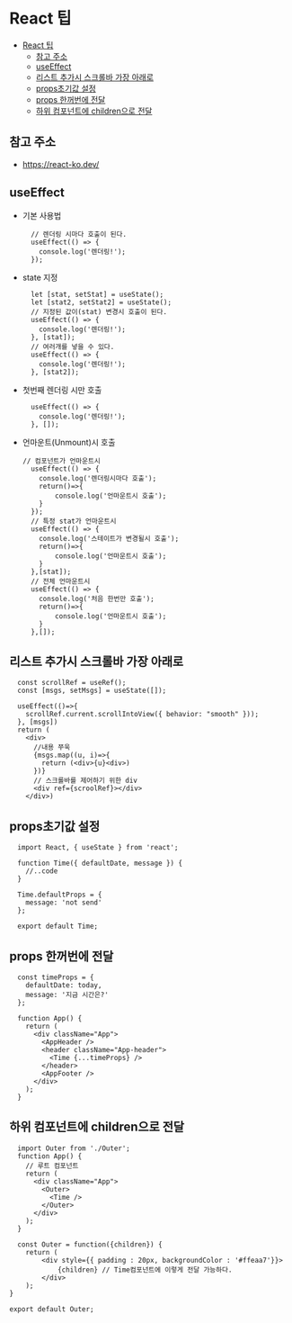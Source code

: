# React 팁

- [React 팁](#react-팁)
  - [참고 주소](#참고-주소)
  - [useEffect](#useeffect)
  - [리스트 추가시 스크롤바 가장 아래로](#리스트-추가시-스크롤바-가장-아래로)
  - [props초기값 설정](#props초기값-설정)
  - [props 한꺼번에 전달](#props-한꺼번에-전달)
  - [하위 컴포넌트에 children으로 전달](#하위-컴포넌트에-children으로-전달)

## 참고 주소

-   https://react-ko.dev/

## useEffect

-   기본 사용법

    ```JS
      // 렌더링 시마다 호출이 된다.
      useEffect(() => {
        console.log('렌더링!');
      });
    ```

-   state 지정

    ```JS
      let [stat, setStat] = useState();
      let [stat2, setStat2] = useState();
      // 지정된 값이(stat) 변경시 호출이 된다.
      useEffect(() => {
        console.log('렌더링!');
      }, [stat]);
      // 여러개를 넣을 수 있다.
      useEffect(() => {
        console.log('렌더링!');
      }, [stat2]);
    ```

-   첫번째 렌더링 시만 호출

    ```JS
      useEffect(() => {
        console.log('렌더링!');
      }, []);
    ```

-   언마운트(Unmount)시 호출

    ```JS
    // 컴포넌트가 언마운트시
      useEffect(() => {
        console.log('렌더링시마다 호출');
        return()=>{
            console.log('언마운트시 호출');
        }
      });
      // 특정 stat가 언마운트시
      useEffect(() => {
        console.log('스테이트가 변경될시 호출');
        return()=>{
            console.log('언마운트시 호출');
        }
      },[stat]);
      // 전체 언마운트시
      useEffect(() => {
        console.log('처음 한번만 호출');
        return()=>{
            console.log('언마운트시 호출');
        }
      },[]);
    ```

## 리스트 추가시 스크롤바 가장 아래로

```JS
  const scrollRef = useRef();
  const [msgs, setMsgs] = useState([]);

  useEffect(()=>{
    scrollRef.current.scrollIntoView({ behavior: "smooth" }));
  }, [msgs])
  return (
    <div>
      //내용 쭈욱
      {msgs.map((u, i)=>{
        return (<div>{u}<div>)
      })}
      // 스크롤바를 제어하기 위한 div
      <div ref={scroolRef}></div>
    </div>)
```

## props초기값 설정

```JS
  import React, { useState } from 'react';

  function Time({ defaultDate, message }) {
    //..code
  }

  Time.defaultProps = {
    message: 'not send'
  };

  export default Time;

```

## props 한꺼번에 전달

```JS
  const timeProps = {
    defaultDate: today,
    message: '지금 시간은?'
  };

  function App() {
    return (
      <div className="App">
        <AppHeader />
        <header className="App-header">
          <Time {...timeProps} />
        </header>
        <AppFooter />
      </div>
    );
  }
```

## 하위 컴포넌트에 children으로 전달

```JS
  import Outer from './Outer';
  function App() {
    // 루트 컴포넌트
    return (
      <div className="App">
        <Outer>
          <Time />
        </Outer>
      </div>
    );
  }

  const Outer = function({children}) {
	return (
		<div style={{ padding : 20px, backgroundColor : '#ffeaa7'}}>
			{children} // Time컴포넌트에 이렇게 전달 가능하다.
		</div>
	);
}

export default Outer;
```
